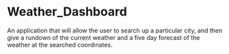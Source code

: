# Weather_Dashboard
An application that will allow the user to search up a particular city, and then give a rundown of the current weather and a five day forecast of the weather at the searched coordinates.
